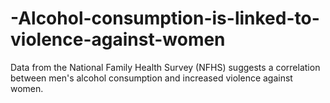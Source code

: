 # -Alcohol-consumption-is-linked-to-violence-against-women
Data from the National Family Health Survey (NFHS) suggests a correlation between men's alcohol consumption and increased violence against women.
